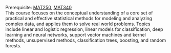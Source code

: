 Prerequisite: [MAT250](https://github.com/Alegruz/Game-AI-Track/tree/master/1_1/AMTH1004_LINEAR_ALGEBRA/READMD.md), [MAT340](https://github.com/Alegruz/Game-AI-Track/tree/master/2_1/EE211_PROBABILITY_AND_RANDOM_VARIABLES/README.md)<br>
This course focuses on the conceptual understanding of a core set of practical and effective statistical methods for modeling and analyzing complex data, and applies them to solve real world problems. Topics include linear and logistic regression, linear models for classification, deep learning and neural networks, support vector machines and kernel methods, unsupervised methods, classification trees, boosting, and random forests.